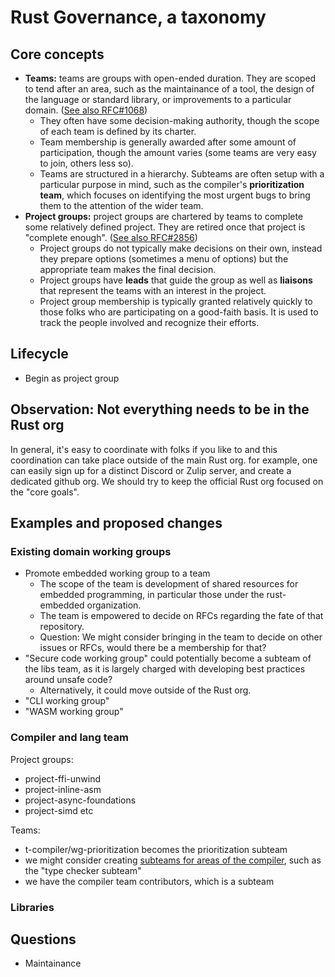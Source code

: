# Rust Governance, a taxonomy

## Core concepts

* **Teams:** teams are groups with open-ended duration. They are scoped to tend after an area, such as the maintainance of a tool, the design of the language or standard library, or improvements to a particular domain. ([See also RFC#1068][rfc1068])
    * They often have some decision-making authority, though the scope of each team is defined by its charter. 
    * Team membership is generally awarded after some amount of participation, though the amount varies (some teams are very easy to join, others less so).
    * Teams are structured in a hierarchy. Subteams are often setup with a particular purpose in mind, such as the compiler's **prioritization team**, which focuses on identifying the most urgent bugs to bring them to the attention of the wider team.
* **Project groups:** project groups are chartered by teams to complete some relatively defined project. They are retired once that project is "complete enough". ([See also RFC#2856][rfc2856])
    * Project groups do not typically make decisions on their own, instead they prepare options (sometimes a menu of options) but the appropriate team makes the final decision.
    * Project groups have **leads** that guide the group as well as **liaisons** that represent the teams with an interest in the project.
    * Project group membership is typically granted relatively quickly to those folks who are participating on a good-faith basis. It is used to track the people involved and recognize their efforts.

[rfc1068]: https://github.com/rust-lang/rfcs/blob/master/text/1068-rust-governance.md
[rfc2856]: https://github.com/rust-lang/rfcs/blob/master/text/2856-project-groups.md

## Lifecycle

* Begin as project group

## Observation: Not everything needs to be in the Rust org

In general, it's easy to coordinate with folks if you like to and this coordination can take place outside of the main Rust org. for example, one can easily sign up for a distinct Discord or Zulip server, and create a dedicated github org. We should try to keep the official Rust org focused on the "core goals".

## Examples and proposed changes

### Existing domain working groups

* Promote embedded working group to a team
    * The scope of the team is development of shared resources for embedded programming, in particular those under the rust-embedded organization.
    * The team is empowered to decide on RFCs regarding the fate of that repository. 
    * Question: We might consider bringing in the team to decide on other issues or RFCs, would there be a membership for that?
* "Secure code working group" could potentially become a subteam of the libs team, as it is largely charged with developing best practices around unsafe code?
    * Alternatively, it could move outside of the Rust org.
* "CLI working group"
* "WASM working group"

### Compiler and lang team

Project groups:

* project-ffi-unwind
* project-inline-asm
* project-async-foundations
* project-simd etc

Teams:

* t-compiler/wg-prioritization becomes the prioritization subteam
* we might consider creating [subteams for areas of the compiler](https://github.com/rust-lang/compiler-team/issues/288), such as the "type checker subteam"
* we have the compiler team contributors, which is a subteam

### Libraries

## Questions

* Maintainance
